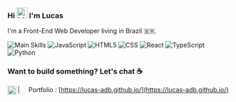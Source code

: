 ### Hi <img src="https://user-images.githubusercontent.com/1303154/88677602-1635ba80-d120-11ea-84d8-d263ba5fc3c0.gif" width="24px" alt="hi"> I'm Lucas

I'm a Front-End Web Developer living in Brazil 🇧🇷.

![Main Skills](https://img.shields.io/static/v1?label=&message=Main%20Skills:&color=111&style=flat-square)
![JavaScript](https://img.shields.io/static/v1?logo=javascript&label=&message=JavaScript&color=36465D&logoColor=AAA&style=flat-square&link=)
![HTML5](https://img.shields.io/badge/HTML-36465D?&style=flat-square&logo=css3&logoColor=AAA&link=)
![CSS](https://img.shields.io/badge/CSS-36465D?&style=flat-square&logo=css3&logoColor=AAA&link=)
![React](https://img.shields.io/static/v1?logo=react&label=&message=React&color=36465D&logoColor=AAA&style=flat-square&link=)
![TypeScript](https://img.shields.io/static/v1?logo=typescript&label=&message=TypeScript&color=36465D&logoColor=AAA&style=flat-square&link=)
![Python](https://img.shields.io/static/v1?logo=python&label=&message=Python&color=36465D&logoColor=AAA&style=flat-square&link=)

### Want to build something? Let's chat ☕

<a href="https://www.linkedin.com/in/lucasalvesbrito/">
  <img align="left" alt="Stefanie's LinkedIn" width="20px" src="https://simpleicons.now.sh/linkedin/495f7e" />
</a>


| &nbsp;&nbsp;&nbsp; Portfolio : [https://lucas-adb.github.io/](https://lucas-adb.github.io/)
